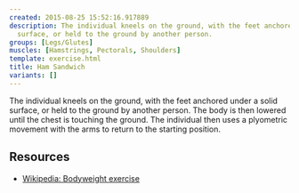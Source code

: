 ```yaml
---
created: 2015-08-25 15:52:16.917889
description: The individual kneels on the ground, with the feet anchored under a solid
  surface, or held to the ground by another person.
groups: [Legs/Glutes]
muscles: [Hamstrings, Pectorals, Shoulders]
template: exercise.html
title: Ham Sandwich
variants: []
---
```

The individual kneels on the ground, with the feet anchored under a solid surface, or held to the ground by another person. The body is then lowered until the chest is touching the ground. The individual then uses a plyometric movement with the arms to return to the starting position.

## Resources

* [Wikipedia: Bodyweight exercise](https://en.wikipedia.org/wiki/Bodyweight_exercise)